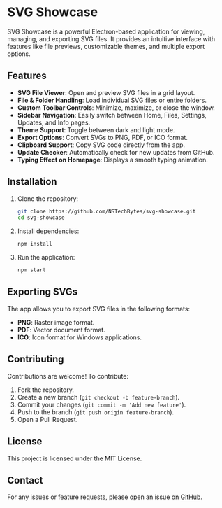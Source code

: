 # SVG Showcase

SVG Showcase is a powerful Electron-based application for viewing, managing, and exporting SVG files. It provides an intuitive interface with features like file previews, customizable themes, and multiple export options.

## Features

- **SVG File Viewer**: Open and preview SVG files in a grid layout.
- **File & Folder Handling**: Load individual SVG files or entire folders.
- **Custom Toolbar Controls**: Minimize, maximize, or close the window.
- **Sidebar Navigation**: Easily switch between Home, Files, Settings, Updates, and Info pages.
- **Theme Support**: Toggle between dark and light mode.
- **Export Options**: Convert SVGs to PNG, PDF, or ICO format.
- **Clipboard Support**: Copy SVG code directly from the app.
- **Update Checker**: Automatically check for new updates from GitHub.
- **Typing Effect on Homepage**: Displays a smooth typing animation.

## Installation

1. Clone the repository:
   ```sh
   git clone https://github.com/NSTechBytes/svg-showcase.git
   cd svg-showcase
   ```
2. Install dependencies:
   ```sh
   npm install
   ```
3. Run the application:
   ```sh
   npm start
   ```

## Exporting SVGs

The app allows you to export SVG files in the following formats:
- **PNG**: Raster image format.
- **PDF**: Vector document format.
- **ICO**: Icon format for Windows applications.


## Contributing

Contributions are welcome! To contribute:
1. Fork the repository.
2. Create a new branch (`git checkout -b feature-branch`).
3. Commit your changes (`git commit -m 'Add new feature'`).
4. Push to the branch (`git push origin feature-branch`).
5. Open a Pull Request.

## License

This project is licensed under the MIT License.

## Contact

For any issues or feature requests, please open an issue on [GitHub](https://github.com/NSTechBytes/svg-showcase/issues).

